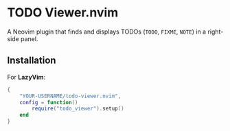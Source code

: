 # TODO Viewer.nvim

A Neovim plugin that finds and displays TODOs (`TODO`, `FIXME`, `NOTE`) in a right-side panel.

## Installation

For **LazyVim**:

```lua
{
    "YOUR-USERNAME/todo-viewer.nvim",
    config = function()
        require("todo_viewer").setup()
    end
}

